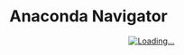 # Anaconda Navigator
<div align="center">
  <a href="https://www.youtube.com/watch?v=HyQDxuU9WiU"><img src="https://img.youtube.com/vi/HyQDxuU9WiU/0.jpg" alt="Loading..."></a>
</div>
